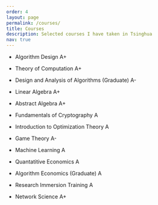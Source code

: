 ```yaml
---
order: 4
layout: page
permalink: /courses/
title: Courses
description: Selected courses I have taken in Tsinghua
nav: true
---
```


+ Algorithm Design A+

+ Theory of Computation A+

+ Design and Analysis of Algorithms (Graduate) A-

+ Linear Algebra A+

+ Abstract Algebra A+

+ Fundamentals of Cryptography A

+ Introduction to Optimization Theory A

+ Game Theory A-

+ Machine Learning A

+ Quantatitive Economics A

+ Algorithm Economics (Graduate) A

+ Research Immersion Training A

+ Network Science A+